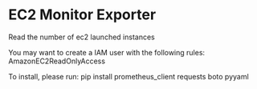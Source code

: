 EC2 Monitor Exporter
===================

Read the number of ec2 launched instances

You may want to create a IAM user with the following rules: AmazonEC2ReadOnlyAccess

To install, please run:
pip install prometheus_client requests boto pyyaml



